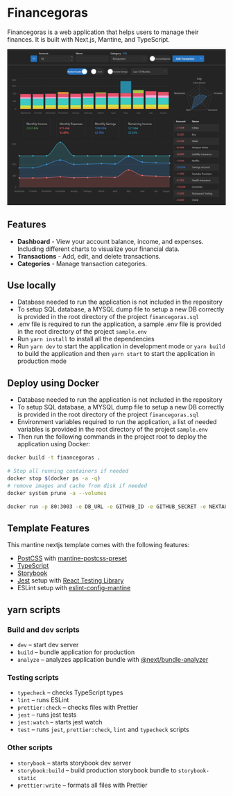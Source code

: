 # Financegoras

Financegoras is a web application that helps users to manage their finances. It is built with Next.js, Mantine, and TypeScript.

![Dashboard](/assets/FinancegorasDashboard.png)

## Features

- **Dashboard** - View your account balance, income, and expenses. Including different charts to visualize your financial data.
- **Transactions** - Add, edit, and delete transactions.
- **Categories** - Manage transaction categories.

## Use locally

- Database needed to run the application is not included in the repository
- To setup SQL database, a MYSQL dump file to setup a new DB correctly is provided in the root directory of the project `financegoras.sql`
- .env file is required to run the application, a sample .env file is provided in the root directory of the project `sample.env`
- Run `yarn install` to install all the dependencies
- Run `yarn dev` to start the application in development mode or `yarn build` to build the application and then `yarn start` to start the application in production mode

## Deploy using Docker

- Database needed to run the application is not included in the repository
- To setup SQL database, a MYSQL dump file to setup a new DB correctly is provided in the root directory of the project `financegoras.sql`
- Environment variables required to run the application, a list of needed variables is provided in the root directory of the project `sample.env`
- Then run the following commands in the project root to deploy the application using Docker:

```bash
docker build -t financegoras .
```

```bash
# Stop all running containers if needed
docker stop $(docker ps -a -q)
# remove images and cache from disk if needed
docker system prune -a --volumes
```

```bash
docker run -p 80:3003 -e DB_URL -e GITHUB_ID -e GITHUB_SECRET -e NEXTAUTH_URL -e NEXTAUTH_SECRET financegoras
```

## Template Features

This mantine nextjs template comes with the following features:

- [PostCSS](https://postcss.org/) with [mantine-postcss-preset](https://mantine.dev/styles/postcss-preset)
- [TypeScript](https://www.typescriptlang.org/)
- [Storybook](https://storybook.js.org/)
- [Jest](https://jestjs.io/) setup with [React Testing Library](https://testing-library.com/docs/react-testing-library/intro)
- ESLint setup with [eslint-config-mantine](https://github.com/mantinedev/eslint-config-mantine)

## yarn scripts

### Build and dev scripts

- `dev` – start dev server
- `build` – bundle application for production
- `analyze` – analyzes application bundle with [@next/bundle-analyzer](https://www.npmjs.com/package/@next/bundle-analyzer)

### Testing scripts

- `typecheck` – checks TypeScript types
- `lint` – runs ESLint
- `prettier:check` – checks files with Prettier
- `jest` – runs jest tests
- `jest:watch` – starts jest watch
- `test` – runs `jest`, `prettier:check`, `lint` and `typecheck` scripts

### Other scripts

- `storybook` – starts storybook dev server
- `storybook:build` – build production storybook bundle to `storybook-static`
- `prettier:write` – formats all files with Prettier

